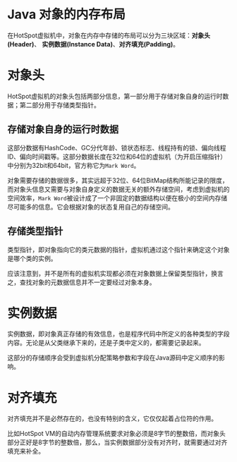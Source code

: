 # Java 对象的内存布局

 

在HotSpot虚拟机中，对象在内存中存储的布局可以分为三块区域：**对象头(Header)**、 **实例数据(Instance Data)**、**对齐填充(Padding)**。

# 对象头

HotSpot虚拟机的对象头包括两部分信息，第一部分用于存储对象自身的运行时数据；第二部分用于存储类型指针。

## 存储对象自身的运行时数据

这部分数据有HashCode、GC分代年龄、锁状态标志、线程持有的锁、偏向线程ID、偏向时间戳等。这部分数据长度在32位和64位的虚拟机（为开启压缩指针）中分别为32bit和64bit，官方称它为`Mark Word`。

对象需要存储的数据很多，其实远超于32位、64位BitMap结构所能记录的限度，而对象头信息又需要与对象自身定义的数据无关的额外存储空间，考虑到虚拟机的空间效率，`Mark Word`被设计成了一个非固定的数据结构以便在极小的空间内存储尽可能多的信息。它会根据对象的状态复用自己的存储空间。

## 存储类型指针

类型指针，即对象指向它的类元数据的指针，虚拟机通过这个指针来确定这个对象是哪个类的实例。

应该注意到，并不是所有的虚拟机实现都必须在对象数据上保留类型指针，换言之，查找对象的元数据信息并不一定要经过对象本身。

# 实例数据

实例数据，即对象真正存储的有效信息，也是程序代码中所定义的各种类型的字段内容。无论是从父类继承下来的，还是子类中定义的，都需要记录起来。

这部分的存储顺序会受到虚拟机分配策略参数和字段在Java源码中定义顺序的影响。

# 对齐填充

对齐填充并不是必然存在的，也没有特别的含义，它仅仅起着占位符的作用。

比如HotSpot VM的自动内存管理系统要求对象必须是8字节的整数倍，而对象头部分正好是8字节的整数倍，那么，当实例数据部分没有对齐时，就需要通过对齐填充来补全。
